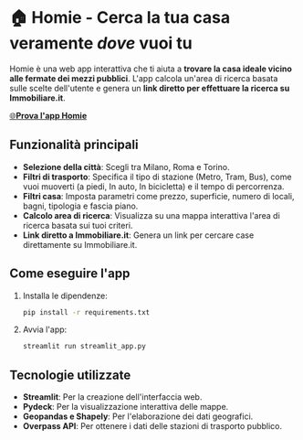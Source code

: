 # 🏠 Homie - Cerca la tua casa veramente *dove* vuoi tu

Homie è una web app interattiva che ti aiuta a **trovare la casa ideale vicino alle fermate dei mezzi pubblici**. L'app calcola un'area di ricerca basata sulle scelte dell'utente e genera un **link diretto per effettuare la ricerca su Immobiliare.it**.

[🌐**Prova l'app Homie**](https://homie-app.streamlit.app/)

## Funzionalità principali

- **Selezione della città**: Scegli tra Milano, Roma e Torino.
- **Filtri di trasporto**: Specifica il tipo di stazione (Metro, Tram, Bus), come vuoi muoverti (a piedi, In auto, In bicicletta) e il tempo di percorrenza.
- **Filtri casa**: Imposta parametri come prezzo, superficie, numero di locali, bagni, tipologia e fascia piano.
- **Calcolo area di ricerca**: Visualizza su una mappa interattiva l'area di ricerca basata sui tuoi criteri.
- **Link diretto a Immobiliare.it**: Genera un link per cercare case direttamente su Immobiliare.it.

## Come eseguire l'app

1. Installa le dipendenze:

   ```bash
   pip install -r requirements.txt
   ```

2. Avvia l'app:

   ```bash
   streamlit run streamlit_app.py
   ```

## Tecnologie utilizzate

- **Streamlit**: Per la creazione dell'interfaccia web.
- **Pydeck**: Per la visualizzazione interattiva delle mappe.
- **Geopandas e Shapely**: Per l'elaborazione dei dati geografici.
- **Overpass API**: Per ottenere i dati delle stazioni di trasporto pubblico.
